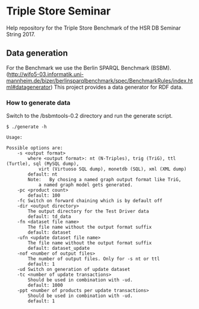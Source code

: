 # Triple Store Seminar
Help repository for the Triple Store Benchmark of the HSR DB Seminar String 2017.

## Data generation
For the Benchmark we use the Berlin SPARQL Benchmark (BSBM). (http://wifo5-03.informatik.uni-mannheim.de/bizer/berlinsparqlbenchmark/spec/BenchmarkRules/index.html#datagenerator)
This project provides a data generator for RDF data.

### How to generate data
Switch to the /bsbmtools-0.2 directory and run the generate script.

```
$ ./generate -h

Usage:

Possible options are:
	-s <output format>
		where <output format>: nt (N-Triples), trig (TriG), ttl (Turtle), sql (MySQL dump),
			virt (Virtuoso SQL dump), monetdb (SQL), xml (XML dump)
		default: nt
		Note:	By chosing a named graph output format like TriG,
			a named graph model gets generated.
	-pc <product count>
		default: 100
	-fc	Switch on forward chaining which is by default off
	-dir <output directory>
		The output directory for the Test Driver data
		default: td_data
	-fn <dataset file name>
		The file name without the output format suffix
		default: dataset
	-ufn <update dataset file name>
		The file name without the output format suffix
		default: dataset_update
	-nof <number of output files>
		The number of output files. Only for -s nt or ttl
		default: 1
	-ud Switch on generation of update dataset
	-tc <number of update transactions>
		Should be used in combination with -ud.
		default: 1000
	-ppt <number of products per update transactions>
		Should be used in combination with -ud.
		default: 1

```